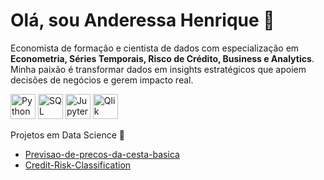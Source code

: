 # Olá, sou Anderessa Henrique 👋

Economista de formação e cientista de dados com especialização em **Econometria, Séries Temporais, Risco de Crédito, Business e Analytics**. Minha paixão é transformar dados em insights estratégicos que apoiem decisões de negócios e gerem impacto real.

<img src="https://cdn.jsdelivr.net/gh/devicons/devicon/icons/python/python-original.svg" alt="Python" width="40"/> 
<img src="https://cdn.jsdelivr.net/gh/devicons/devicon/icons/sqlite/sqlite-original.svg" alt="SQL" width="40"/> 
<img src="https://cdn.jsdelivr.net/gh/devicons/devicon/icons/jupyter/jupyter-original.svg" alt="Jupyter" width="40"/> 
<img src="https://upload.wikimedia.org/wikipedia/commons/4/42/Qlik_logo.svg" alt="Qlik Sense" width="40"/>

Projetos em Data Science 🎲

- [Previsao-de-precos-da-cesta-basica](https://github.com/Andressaach/Previsao-de-precos-da-cesta-basica)
- [Credit-Risk-Classification](https://github.com/Andressaach/Credit-Risk-Classification)
